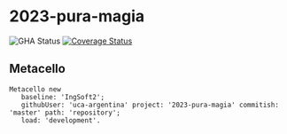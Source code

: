 # 2023-pura-magia

![GHA Status](https://github.com/uca-argentina/2023-pura-magia/actions/workflows/GHA.yml/badge.svg)
[![Coverage Status](https://coveralls.io/repos/github/uca-argentina/2023-pura-magia/badge.svg?branch=master)](https://coveralls.io/github/uca-argentina/2023-pura-magia?branch=master)

## Metacello

```smalltalk
Metacello new
   baseline: 'IngSoft2';
   githubUser: 'uca-argentina' project: '2023-pura-magia' commitish: 'master' path: 'repository';
   load: 'development'.
```
